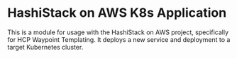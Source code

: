 # HashiStack on AWS K8s Application

This is a module for usage with the HashiStack on AWS project, specifically for HCP Waypoint Templating.  It deploys a new service and deployment to a target Kubernetes cluster.